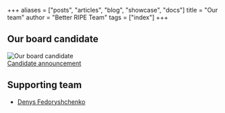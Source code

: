 +++
aliases = ["posts", "articles", "blog", "showcase", "docs"]
title = "Our team"
author = "Better RIPE Team"
tags = ["index"]
+++

## Our board candidate

![Our board candidate](/pavelsmall.jpg)  
[Candidate announcement](/candidates/pavel/)

## Supporting team

- [Denys Fedoryshchenko](/teammates/denys/)
